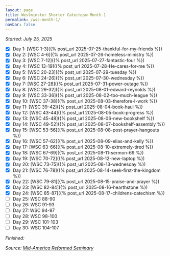 ```yaml
---
layout: page
title: Westminster Shorter Catechism Month 1
permalink: /wsc-month-1/
navbar: false
---
```


*Started: July 25, 2025*

- [x] Day 1: [WSC 1-3]({% post_url 2025-07-25-thankful-for-my-friends %})
- [x] Day 2: [WSC 4-6]({% post_url 2025-07-26-homeless-ministry %})
- [x] Day 3: [WSC 7-12]({% post_url 2025-07-27-fantastic-four %})
- [x] Day 4: [WSC 13-19]({% post_url 2025-07-28-He-cares-for-me %})
- [x] Day 5: [WSC 20-23]({% post_url 2025-07-29-tuesday %})
- [x] Day 6: [WSC 24-26]({% post_url 2025-07-30-wednesday %})
- [x] Day 7: [WSC 27-28]({% post_url 2025-07-31-power-outage %})
- [x] Day 8: [WSC 29-32]({% post_url 2025-08-01-edward-reynolds %})
- [x] Day 9: [WSC 33-36]({% post_url 2025-08-02-too-much-league %})
- [x] Day 10: [WSC 37-38]({% post_url 2025-08-03-therefore-I-work %})
- [x] Day 11: [WSC 39-42]({% post_url 2025-08-04-book-haul %})
- [x] Day 12: [WSC 43-44]({% post_url 2025-08-05-book-progress %})
- [x] Day 13: [WSC 45-48]({% post_url 2025-08-06-new-bookshelf %})
- [x] Day 14: [WSC 49-52]({% post_url 2025-08-07-bookshelf-assembly %})
- [x] Day 15: [WSC 53-56]({% post_url 2025-08-08-post-prayer-hangouts %})
- [x] Day 16: [WSC 57-62]({% post_url 2025-08-09-elias-and-kelly %})
- [x] Day 17: [WSC 63-66]({% post_url 2025-08-10-extremely-tired %})
- [x] Day 18: [WSC 67-69]({% post_url 2025-08-11-sermon-69 %})
- [x] Day 19: [WSC 70-72]({% post_url 2025-08-12-new-laptop %})
- [x] Day 20: [WSC 73-75]({% post_url 2025-08-13-wednesday %})
- [x] Day 21: [WSC 76-78]({% post_url 2025-08-14-seek-first-the-kingdom %})
- [x] Day 22: [WSC 79-81]({% post_url 2025-08-15-praise-and-prayer %})
- [x] Day 23: [WSC 82-84]({% post_url 2025-08-16-hearthstone %})
- [x] Day 24: [WSC 85-87]({% post_url 2025-08-17-childrens-catechism %})
- [ ] Day 25: WSC 88-90
- [ ] Day 26: WSC 91-93
- [ ] Day 27: WSC 94-97
- [ ] Day 28: WSC 98-100
- [ ] Day 29: WSC 101-103
- [ ] Day 30: WSC 104-107

*Finished:*

*Source:* [*Mid-America Reformed Seminary*](https://s3.us-west-1.amazonaws.com/blog.swang.cloud/reformed-standards-monthly.pdf)